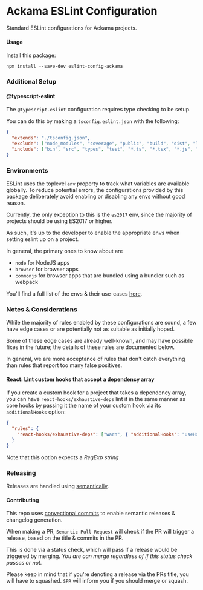 # Ackama ESLint Configuration

Standard ESLint configurations for Ackama projects.

#### Usage

Install this package:

    npm install --save-dev eslint-config-ackama

### Additional Setup

#### @typescript-eslint

The `@typescript-eslint` configuration requires type checking to be setup.

You can do this by making a `tsconfig.eslint.json` with the following:

```json
{
  "extends": "./tsconfig.json",
  "exclude": ["node_modules", "coverage", "public", "build", "dist", "lib"],
  "include": ["bin", "src", "types", "test", "*.ts", "*.tsx", "*.js", "*.jsx"]
}
```

### Environments

ESLint uses the toplevel `env` property to track what variables are available
globally. To reduce potential errors, the configurations provided by this
package deliberately avoid enabling or disabling any envs without good reason.

Currently, the only exception to this is the `es2017` env, since the majority of
projects should be using ES2017 or higher.

As such, it's up to the developer to enable the appropriate envs when setting
eslint up on a project.

In general, the primary ones to know about are

- `node` for NodeJS apps
- `browser` for browser apps
- `commonjs` for browser apps that are bundled using a bundler such as webpack

You'll find a full list of the envs & their use-cases
[here](https://eslint.org/docs/user-guide/configuring#specifying-environments).

### Notes & Considerations

While the majority of rules enabled by these configurations are sound, a few
have edge cases or are potentially not as suitable as initially hoped.

Some of these edge cases are already well-known, and may have possible fixes in
the future; the details of these rules are documented below.

In general, we are more acceptance of rules that don't catch everything than
rules that report too many false positives.

#### React: Lint custom hooks that accept a dependency array

If you create a custom hook for a project that takes a dependency array, you can
have `react-hooks/exhaustive-deps` lint it in the same manner as core hooks by
passing it the name of your custom hook via its `additionalHooks` option:

```json
{
  "rules": {
    "react-hooks/exhaustive-deps": ["warn", { "additionalHooks": "useHook" }]
  }
}
```

Note that this option expects a _RegExp string_

### Releasing

Releases are handled using
[semantically](https://github.com/semantic-release/semantic-release).

#### Contributing

This repo uses
[convectional commits](https://www.conventionalcommits.org/en/v1.0.0/) to enable
semantic releases & changelog generation.

When making a PR, `Semantic Pull Request` will check if the PR will trigger a
release, based on the title & commits in the PR.

This is done via a status check, which will pass if a release would be triggered
by merging. _You are can merge regardless of if this status check passes or
not._

Please keep in mind that if you're denoting a release via the PRs title, you
will have to squashed. `SPR` will inform you if you should merge or squash.
